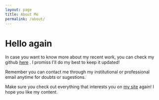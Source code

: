 ```yaml
---
layout: page
title: About Me
permalink: /about/
---
```


# Hello again

In case you want to know more about my recent work, you can check my github [here](https://github.com/REsteche) . I promiss I'll do my best to keep it updated! 

Remember you can contact me through my institutional or professional email anytime for doubts or sugestions. 

Make sure you check out everything that interests you on [my site](https://resteche.github.io/) again! I hope you like my content. 

